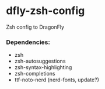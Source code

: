 # dfly-zsh-config
Zsh config to DragonFly

### Dependencies:
- zsh
- zsh-autosuggestions
- zsh-syntax-highlighting
- zsh-completions
- ttf-noto-nerd  (nerd-fonts, update?)
